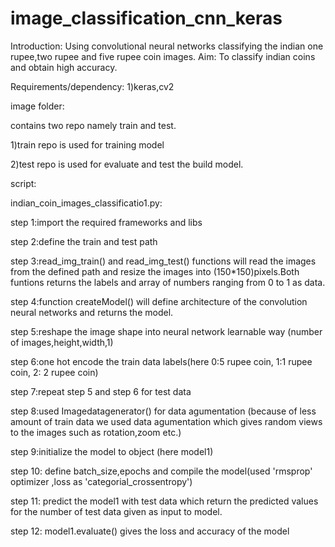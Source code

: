 # image_classification_cnn_keras
Introduction:
  Using convolutional neural networks classifying  the indian one rupee,two rupee and five rupee coin images. 
Aim:
To classify indian coins and obtain high accuracy.

Requirements/dependency:
1)keras,cv2


image folder:
  
  contains two repo namely train and test.
  
  1)train repo is used for training model
  
  2)test repo is used for evaluate and test the build model.


script:

indian_coin_images_classificatio1.py:


  step 1:import the required frameworks and libs
  
  step 2:define the train and test path
  
  step 3:read_img_train() and read_img_test() functions will read the images from the defined path and resize the images into                   (150*150)pixels.Both funtions returns the labels and array of numbers ranging from 0 to 1 as data.
  
  step 4:function createModel() will define architecture of the convolution neural networks and returns the model.
  
  step 5:reshape the image shape into neural network learnable way (number of images,height,width,1)
  
  step 6:one hot encode the train data labels(here 0:5 rupee coin, 1:1 rupee coin, 2: 2 rupee coin)
  
  step 7:repeat step 5 and step 6 for test data
  
  step 8:used Imagedatagenerator() for data agumentation (because of less amount of train data we used data agumentation which gives random views to the images such as rotation,zoom etc.)
  
  step 9:initialize the model to object (here model1)
  
  step 10: define batch_size,epochs and compile the model(used 'rmsprop' optimizer ,loss as 'categorial_crossentropy')
  
  step 11: predict the model1 with test data which return the predicted values for the number of test data given as input to model.
  
  step 12: model1.evaluate() gives the loss and accuracy of the model 
  
  
